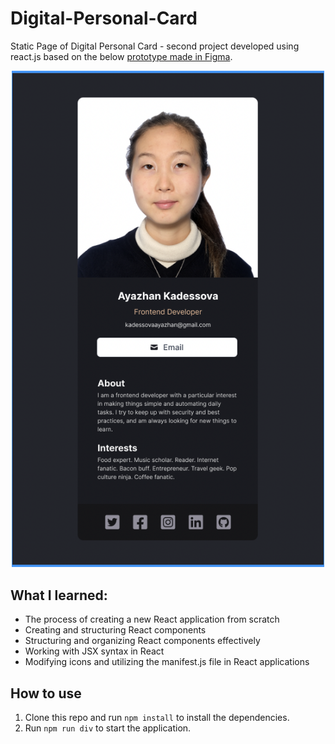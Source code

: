 # Digital-Personal-Card

Static Page of Digital Personal Card - second project developed using react.js based on the below [prototype made in Figma]([https://www.figma.com/community/file/1246700834026066266).

<p align="center">
  <img src="Prototype.png" width="500" title="Prototype for Card">
</p>

## What I learned:

- The process of creating a new React application from scratch
- Creating and structuring React components
- Structuring and organizing React components effectively
- Working with JSX syntax in React
- Modifying icons and utilizing the manifest.js file in React applications

## How to use

1. Clone this repo and run `npm install` to install the dependencies.
2. Run `npm run div` to start the application.
